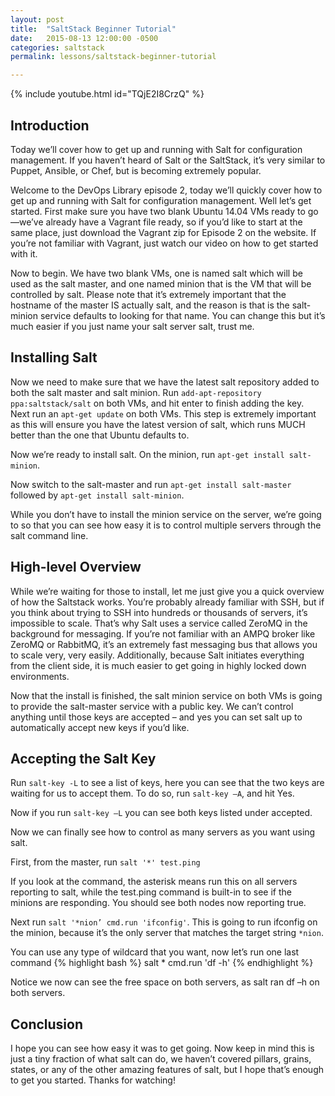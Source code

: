 ```yaml
---
layout: post
title:  "SaltStack Beginner Tutorial"
date:   2015-08-13 12:00:00 -0500
categories: saltstack
permalink: lessons/saltstack-beginner-tutorial

---
```

{% include youtube.html id="TQjE2I8CrzQ" %}

Introduction
------------
Today we’ll cover how to get up and running with Salt for configuration management. If you haven’t heard of Salt or the SaltStack, it’s very similar to Puppet, Ansible, or Chef, but is becoming extremely popular.

Welcome to the DevOps Library episode 2, today we’ll quickly cover how to get up and running with Salt for configuration management.  Well let’s get started.  First make sure you have two blank Ubuntu 14.04 VMs ready to go—we’ve already have a Vagrant file ready, so if you’d like to start at the same place, just download the Vagrant zip for Episode 2 on the website.  If you’re not familiar with Vagrant, just watch our video on how to get started with it.

Now to begin.  We have two blank VMs, one is named salt which will be used as the salt master, and one named minion that is the VM that will be controlled by salt.  Please note that it’s extremely important that the hostname of the master IS actually salt, and the reason is that is the salt-minion service defaults to looking for that name.  You can change this but it’s much easier if you just name your salt server salt, trust me.

Installing Salt
---------------
Now we need to make sure that we have the latest salt repository added to both the salt master and salt minion.  Run ```add-apt-repository ppa:saltstack/salt``` on both VMs, and hit enter to finish adding the key.  Next run an ```apt-get update``` on both VMs. This step is extremely important as this will ensure you have the latest version of salt, which runs MUCH better than the one that Ubuntu defaults to.

Now we’re ready to install salt.  On the minion, run ```apt-get install salt-minion```.

Now switch to the salt-master and run ```apt-get install salt-master``` followed by ```apt-get install salt-minion```.

While you don’t have to install the minion service on the server, we’re going to so that you can see how easy it is to control multiple servers through the salt command line.

High-level Overview
-------------------
While we’re waiting for those to install, let me just give you a quick overview of how the Saltstack works.  You’re probably already familiar with SSH, but if you think about trying to SSH into hundreds or thousands of servers, it’s impossible to scale.  That’s why Salt uses a service called ZeroMQ in the background for messaging.  If you’re not familiar with an AMPQ broker like ZeroMQ or RabbitMQ, it’s an extremely fast messaging bus that allows you to scale very, very easily.  Additionally, because Salt initiates everything from the client side, it is much easier to get going in highly locked down environments.

Now that the install is finished, the salt minion service on both VMs is going to provide the salt-master service with a public key.  We can’t control anything until those keys are accepted – and yes you can set salt up to automatically accept new keys if you’d like.

Accepting the Salt Key
----------------------
Run ```salt-key -L``` to see a list of keys, here you can see that the two keys are waiting for us to accept them.  To do so, run ```salt-key –A```, and hit Yes.

Now if you run `salt-key –L` you can see both keys listed under accepted.

Now we can finally see how to control as many servers as you want using salt.

First, from the master, run `salt '*' test.ping`

If you look at the command, the asterisk means run this on all servers reporting to salt, while the test.ping command is built-in to see if the minions are responding.  You should see both nodes now reporting true.

Next run `salt '*nion’ cmd.run 'ifconfig'`.  This is going to run ifconfig on the minion, because it’s the only server that matches the target string ```*nion```.

You can use any type of wildcard that you want, now let’s run one last command
{% highlight bash %}
salt * cmd.run 'df -h'
{% endhighlight %}

Notice we now can see the free space on both servers, as salt ran df –h on both servers.  

Conclusion
----------
I hope you can see how easy it was to get going.  Now keep in mind this is just a tiny fraction of what salt can do, we haven’t covered pillars, grains, states, or any of the other amazing features of salt, but I hope that’s enough to get you started.  Thanks for watching!
